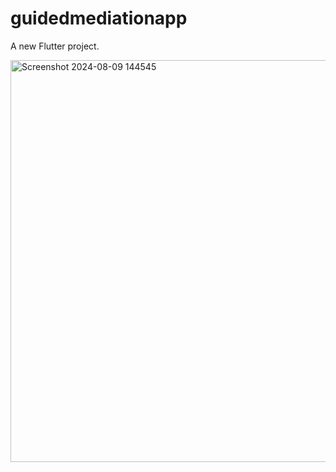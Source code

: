 # guidedmediationapp

A new Flutter project.

<img width="643" alt="Screenshot 2024-08-09 144545" src="https://github.com/user-attachments/assets/a9530a33-82df-4e6f-81e7-6f59e12011db">
